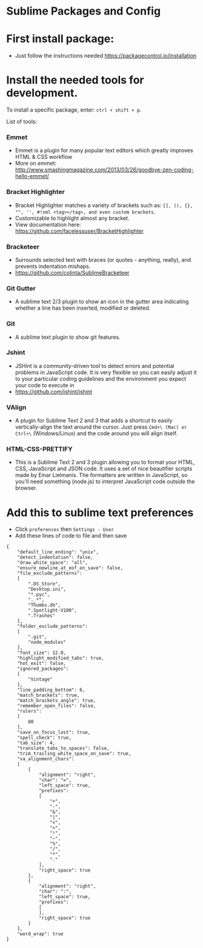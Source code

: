 # Sublime Packages and Config

# First install package:
  - Just follow the instructions needed https://packagecontrol.io/installation
  
# Install the needed tools for development.
  To install a specific package, enter: `ctrl + shift + p`.

List of tools:  
  
### Emmet
  - Emmet is a plugin for many popular text editors which greatly improves HTML & CSS workflow
  - More on emmet: http://www.smashingmagazine.com/2013/03/26/goodbye-zen-coding-hello-emmet/
  
### Bracket Highlighter
  - Bracket Highlighter matches a variety of brackets such as: `[], (), {}, "", '', #!xml <tag></tag>, and even custom brackets`.
  - Customizable to highlight almost any bracket.
  - View documentation here: https://github.com/facelessuser/BracketHighlighter

### Bracketeer
  - Surrounds selected text with braces (or quotes - anything, really), and prevents indentation mishaps.
  - https://github.com/colinta/SublimeBracketeer

### Git Gutter
  - A sublime text 2/3 plugin to show an icon in the gutter area indicating whether a line has been inserted, modified or deleted.

### Git
  - A sublime text plugin to show git features.

### Jshint
  - JSHint is a community-driven tool to detect errors and potential problems in JavaScript code. It is very flexible so you can easily adjust it to your particular coding guidelines and the environment you expect your code to execute in
  - https://github.com/jshint/jshint

### VAlign
  - A plugin for Sublime Text 2 and 3 that adds a shortcut to easily vertically-align the text around the cursor. Just press `Cmd+\ (Mac) or Ctrl+\` (Windows/Linux) and the code around you will align itself.

### HTML-CSS-PRETTIFY
  - This is a Sublime Text 2 and 3 plugin allowing you to format your HTML, CSS, JavaScript and JSON code. It uses a set of nice beautifier scripts made by Einar Lielmanis. The formatters are written in JavaScript, so you'll need something (node.js) to interpret JavaScript code outside the browser.


# Add this to sublime text preferences

- Click `preferences` then `Settings - User`
- Add these lines of code to file and then save
```
{
	"default_line_ending": "unix",
	"detect_indentation": false,
	"draw_white_space": "all",
	"ensure_newline_at_eof_on_save": false,
	"file_exclude_patterns":
	[
		".DS_Store",
		"Desktop.ini",
		"*.pyc",
		"._*",
		"Thumbs.db",
		".Spotlight-V100",
		".Trashes"
	],
	"folder_exclude_patterns":
	[
		".git",
		"node_modules"
	],
	"font_size": 12.0,
	"highlight_modified_tabs": true,
	"hot_exit": false,
	"ignored_packages":
	[
		"Vintage"
	],
	"line_padding_bottom": 6,
	"match_brackets": true,
	"match_brackets_angle": true,
	"remember_open_files": false,
	"rulers":
	[
		80
	],
	"save_on_focus_lost": true,
	"spell_check": true,
	"tab_size": 4,
	"translate_tabs_to_spaces": false,
	"trim_trailing_white_space_on_save": true,
	"va_alignment_chars":
	[
		{
			"alignment": "right",
			"char": "=",
			"left_space": true,
			"prefixes":
			[
				"+",
				"-",
				"&",
				"|",
				"<",
				">",
				"!",
				"~",
				"%",
				"/",
				"*",
				"."
			],
			"right_space": true
		},
		{
			"alignment": "right",
			"char": ":",
			"left_space": true,
			"prefixes":
			[
			],
			"right_space": true
		}
	],
	"word_wrap": true
}
```
